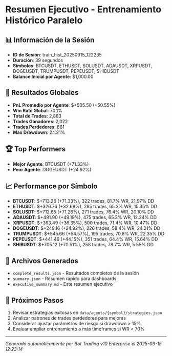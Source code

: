 # Resumen Ejecutivo - Entrenamiento Histórico Paralelo

## 📊 Información de la Sesión
- **ID de Sesión**: train_hist_20250915_122235
- **Duración**: 39 segundos
- **Símbolos**: BTCUSDT, ETHUSDT, SOLUSDT, ADAUSDT, XRPUSDT, DOGEUSDT, TRUMPUSDT, PEPEUSDT, SHIBUSDT
- **Balance Inicial por Agente**: $1,000.00

## 🎯 Resultados Globales
- **PnL Promedio por Agente**: $+505.50 (+50.55%)
- **Win Rate Global**: 70.1%
- **Total de Trades**: 2,883
- **Trades Ganadores**: 2,022
- **Trades Perdedores**: 861
- **Max Drawdown**: 24.21%

## 🏆 Top Performers
- **Mejor Agente**: BTCUSDT (+71.33%)
- **Peor Agente**: DOGEUSDT (+24.92%)

## 📈 Performance por Símbolo
- **BTCUSDT**: $+713.26 (+71.33%), 322 trades, 81.7% WR, 21.97% DD
- **ETHUSDT**: $+326.76 (+32.68%), 285 trades, 65.3% WR, 15.35% DD
- **SOLUSDT**: $+712.65 (+71.26%), 271 trades, 76.4% WR, 20.10% DD
- **ADAUSDT**: $+491.90 (+49.19%), 475 trades, 65.3% WR, 12.34% DD
- **XRPUSDT**: $+363.49 (+36.35%), 500 trades, 71.4% WR, 10.47% DD
- **DOGEUSDT**: $+249.16 (+24.92%), 226 trades, 58.4% WR, 24.21% DD
- **TRUMPUSDT**: $+545.66 (+54.57%), 195 trades, 70.8% WR, 22.35% DD
- **PEPEUSDT**: $+441.46 (+44.15%), 351 trades, 64.4% WR, 15.64% DD
- **SHIBUSDT**: $+705.12 (+70.51%), 258 trades, 78.7% WR, 5.55% DD

## 📁 Archivos Generados
- `complete_results.json` - Resultados completos de la sesión
- `summary.json` - Resumen rápido para dashboards
- `executive_summary.md` - Este resumen ejecutivo

## 🎯 Próximos Pasos
1. Revisar estrategias exitosas en `data/agents/{symbol}/strategies.json`
2. Analizar patrones de trades perdedores para mejoras
3. Considerar ajustar parámetros de riesgo si drawdown > 15%
4. Evaluar ampliar entrenamiento a más timeframes si WR > 70%

---
*Generado automáticamente por Bot Trading v10 Enterprise el 2025-09-15 12:23:14*
